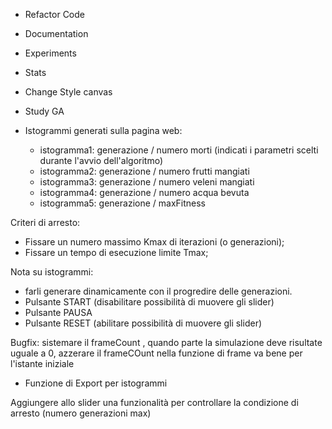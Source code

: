 - Refactor Code
- Documentation
- Experiments
- Stats
- Change Style canvas
- Study GA

- Istogrammi generati sulla pagina web:
    - istogramma1: generazione / numero morti (indicati i parametri scelti durante l'avvio dell'algoritmo)
    - istogramma2: generazione / numero frutti mangiati
    - istogramma3: generazione / numero veleni mangiati
    - istogramma4: generazione / numero acqua bevuta
    - istogramma5: generazione / maxFitness

Criteri di arresto: 
- Fissare un numero massimo Kmax di iterazioni (o generazioni);
- Fissare un tempo di esecuzione limite Tmax;

Nota su istogrammi:

- farli generare dinamicamente con il progredire delle generazioni.
- Pulsante START (disabilitare possibilità di muovere gli slider)
- Pulsante PAUSA
- Pulsante RESET (abilitare possibilità di muovere gli slider)

Bugfix: sistemare il frameCount , quando parte la simulazione deve risultate uguale a 0, azzerare il frameCOunt nella funzione di frame va bene per l'istante iniziale 

- Funzione di Export per istogrammi

Aggiungere allo slider una funzionalità per controllare la condizione di arresto (numero generazioni max)
